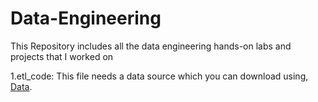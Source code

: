 # Data-Engineering
This Repository includes all the data engineering hands-on labs and projects that I worked on 

1.etl_code: This file needs a data source which you can download using, [Data](https://cf-courses-data.s3.us.cloud-object-storage.appdomain.cloud/IBMDeveloperSkillsNetwork-PY0221EN-SkillsNetwork/labs/module%206/Lab%20-%20Extract%20Transform%20Load/data/source.zip).

